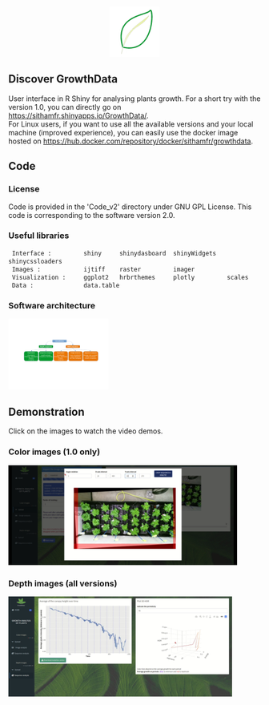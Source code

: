 
<div align="center">
     <span title="DockerHub : GrowthData">
          <a href="https://hub.docker.com/repository/docker/sithamfr/growthdata" target="_tab" rel="noopener noreferrer">
               <img src="https://github.com/Sithamfr/GrowthData/blob/master/Medias/logo_growthdata.png" alt="Logo" width="100"/>
          </a>
     </span>
</div>

## Discover GrowthData

User interface in R Shiny for analysing plants growth.
For a short try with the version 1.0, you can directly go on <a href="https://sithamfr.shinyapps.io/GrowthData/" target="_tab" rel="noopener noreferrer">https://sithamfr.shinyapps.io/GrowthData/</a>.<br>
For Linux users, if you want to use all the available versions and your local machine (improved experience), you can easily use the docker image hosted on <a href="https://hub.docker.com/repository/docker/sithamfr/growthdata" target="_tab" rel="noopener noreferrer">https://hub.docker.com/repository/docker/sithamfr/growthdata</a>.

## Code

### License

Code is provided in the 'Code_v2' directory under GNU GPL License. This code is corresponding to the software version 2.0.

### Useful libraries

     Interface :         shiny     shinydasboard  shinyWidgets   shinycssloaders
     Images :            ijtiff    raster         imager
     Visualization :     ggplot2   hrbrthemes     plotly         scales
     Data :              data.table

### Software architecture

<span title="Architecture of GrowthData">
     <img src="https://github.com/Sithamfr/GrowthData/blob/master/Medias/schema_growthdata.png" alt="Schema" width="200"/>
</span>

## Demonstration

Click on the images to watch the video demos.

### Color images  (1.0 only)

<a href="https://youtu.be/Q4Ofqn-mKlg">
     <span title="Watch the demo with color images">
          <img src="https://raw.githubusercontent.com/Sithamfr/GrowthData/master/Medias/vignette_color.png" alt="Watch the demo with color images" height=200>
     </span>
</a>

### Depth images  (all versions)

<a href="https://youtu.be/GfgNH0sg_Qg">
     <span title="Watch the demo with depth images">
          <img src="https://raw.githubusercontent.com/Sithamfr/GrowthData/master/Medias/vignette_depth.png" alt="Watch the demo with depth images" height=200>
     </span>
</a>
